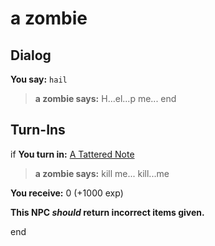 # a zombie
## Dialog

**You say:** `hail`



>**a zombie says:** H...el...p me...
end


## Turn-Ins




if **You turn in:** [A Tattered Note](/item/18804)


>**a zombie says:** kill me... kill...me


 **You receive:** 0 (+1000 exp)

**This NPC *should* return incorrect items given.**

end